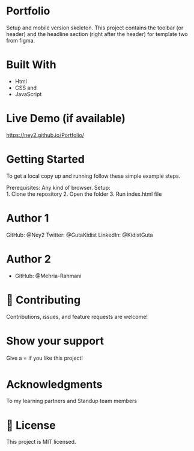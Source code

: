 # Portfolio
Setup and mobile version skeleton.
This project contains the toolbar (or header) and the headline section (right after the header) for template two from figma.

# Built With
   - Html
   - CSS and 
   - JavaScript
   

# Live Demo (if available)
  https://ney2.github.io/Portfolio/ 

# Getting Started
  To get a local copy up and running follow these simple example steps.

  Prerequisites: Any kind of browser. Setup:  
           1. Clone the repository
           2. Open the folder
           3. Run index.html file

# Author 1
GitHub: @Ney2
Twitter: @GutaKidist
LinkedIn: @KidistGuta

# Author 2 
  - GitHub: @Mehria-Rahmani

# 🤝 Contributing
Contributions, issues, and feature requests are welcome!

# Show your support
Give a ⭐️ if you like this project!

# Acknowledgments
To my learning partners and Standup team members

# 📝 License
This project is MIT licensed.
